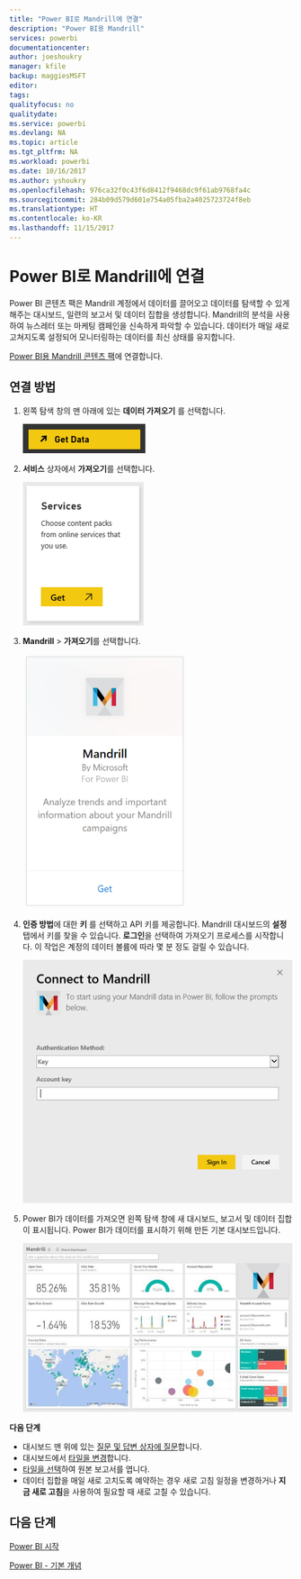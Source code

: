```yaml
---
title: "Power BI로 Mandrill에 연결"
description: "Power BI용 Mandrill"
services: powerbi
documentationcenter: 
author: joeshoukry
manager: kfile
backup: maggiesMSFT
editor: 
tags: 
qualityfocus: no
qualitydate: 
ms.service: powerbi
ms.devlang: NA
ms.topic: article
ms.tgt_pltfrm: NA
ms.workload: powerbi
ms.date: 10/16/2017
ms.author: yshoukry
ms.openlocfilehash: 976ca32f0c43f6d8412f9468dc9f61ab9768fa4c
ms.sourcegitcommit: 284b09d579d601e754a05fba2a4025723724f8eb
ms.translationtype: HT
ms.contentlocale: ko-KR
ms.lasthandoff: 11/15/2017
---
```

# <a name="connect-to-mandrill-with-power-bi"></a>Power BI로 Mandrill에 연결
Power BI 콘텐츠 팩은 Mandrill 계정에서 데이터를 끌어오고 데이터를 탐색할 수 있게 해주는 대시보드, 일련의 보고서 및 데이터 집합을 생성합니다. Mandrill의 분석을 사용하여 뉴스레터 또는 마케팅 캠페인을 신속하게 파악할 수 있습니다. 데이터가 매일 새로 고쳐지도록 설정되어 모니터링하는 데이터를 최신 상태를 유지합니다.

[Power BI용 Mandrill 콘텐츠 팩](http://app.powerbi.com/getdata/services/mandrill)에 연결합니다.

## <a name="how-to-connect"></a>연결 방법
1. 왼쪽 탐색 창의 맨 아래에 있는 **데이터 가져오기** 를 선택합니다.
   
    ![](media/service-connect-to-mandrill/getdata.png)
2. **서비스** 상자에서 **가져오기**를 선택합니다.
   
    ![](media/service-connect-to-mandrill/services.png)
3. **Mandrill** > **가져오기**를 선택합니다.
   
    ![](media/service-connect-to-mandrill/mandrill.png)
4. **인증 방법**에 대한 **키** 를 선택하고 API 키를 제공합니다. Mandrill 대시보드의 **설정** 탭에서 키를 찾을 수 있습니다. **로그인**을 선택하여 가져오기 프로세스를 시작합니다. 이 작업은 계정의 데이터 볼륨에 따라 몇 분 정도 걸릴 수 있습니다.
   
    ![](media/service-connect-to-mandrill/auth.png)
5. Power BI가 데이터를 가져오면 왼쪽 탐색 창에 새 대시보드, 보고서 및 데이터 집합이 표시됩니다. Power BI가 데이터를 표시하기 위해 만든 기본 대시보드입니다.
   
    ![](media/service-connect-to-mandrill/mandrill-dashboard1.jpg)

**다음 단계**

* 대시보드 맨 위에 있는 [질문 및 답변 상자에 질문](service-q-and-a.md)합니다.
* 대시보드에서 [타일을 변경](service-dashboard-edit-tile.md)합니다.
* [타일을 선택](service-dashboard-tiles.md)하여 원본 보고서를 엽니다.
* 데이터 집합을 매일 새로 고치도록 예약하는 경우 새로 고침 일정을 변경하거나 **지금 새로 고침**을 사용하여 필요할 때 새로 고칠 수 있습니다.

## <a name="next-steps"></a>다음 단계
[Power BI 시작](service-get-started.md)

[Power BI - 기본 개념](service-basic-concepts.md)

